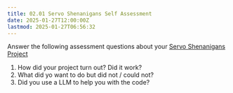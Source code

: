 ```yaml
---
title: 02.01 Servo Shenanigans Self Assessment
date: 2025-01-27T12:00:00Z
lastmod: 2025-01-27T06:56:32
---
```


Answer the following assessment questions about your [Servo Shenanigans Project](../01-basic-electronics-introduction/01-14-servo-shenanigans-assignment.md)

1. How did your project turn out? Did it work?
2. What did yo want to do but did not / could not?
3. Did you use a LLM to help you with the code?
